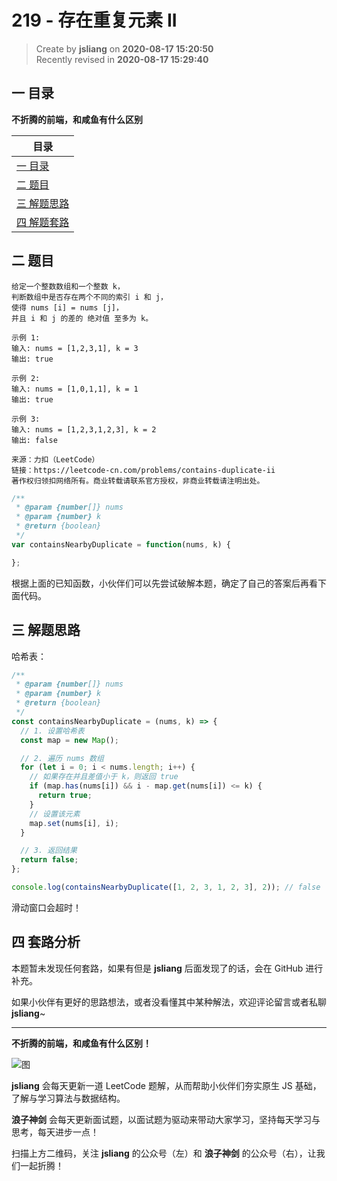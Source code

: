 219 - 存在重复元素 II
===

> Create by **jsliang** on **2020-08-17 15:20:50**  
> Recently revised in **2020-08-17 15:29:40**

## 一 目录

**不折腾的前端，和咸鱼有什么区别**

| 目录 |
| --- |
| [一 目录](#chapter-one) |
| [二 题目](#chapter-two) |
| [三 解题思路](#chapter-three) |
| [四 解题套路](#chapter-four) |

## 二 题目



```
给定一个整数数组和一个整数 k，
判断数组中是否存在两个不同的索引 i 和 j，
使得 nums [i] = nums [j]，
并且 i 和 j 的差的 绝对值 至多为 k。

示例 1:
输入: nums = [1,2,3,1], k = 3
输出: true

示例 2:
输入: nums = [1,0,1,1], k = 1
输出: true

示例 3:
输入: nums = [1,2,3,1,2,3], k = 2
输出: false

来源：力扣（LeetCode）
链接：https://leetcode-cn.com/problems/contains-duplicate-ii
著作权归领扣网络所有。商业转载请联系官方授权，非商业转载请注明出处。
```

```js
/**
 * @param {number[]} nums
 * @param {number} k
 * @return {boolean}
 */
var containsNearbyDuplicate = function(nums, k) {

};
```

根据上面的已知函数，小伙伴们可以先尝试破解本题，确定了自己的答案后再看下面代码。

## 三 解题思路



哈希表：

```js
/**
 * @param {number[]} nums
 * @param {number} k
 * @return {boolean}
 */
const containsNearbyDuplicate = (nums, k) => {
  // 1. 设置哈希表
  const map = new Map();

  // 2. 遍历 nums 数组
  for (let i = 0; i < nums.length; i++) {
    // 如果存在并且差值小于 k，则返回 true
    if (map.has(nums[i]) && i - map.get(nums[i]) <= k) {
      return true;
    }
    // 设置该元素
    map.set(nums[i], i);
  }

  // 3. 返回结果
  return false;
};

console.log(containsNearbyDuplicate([1, 2, 3, 1, 2, 3], 2)); // false
```

滑动窗口会超时！

## 四 套路分析



本题暂未发现任何套路，如果有但是 **jsliang** 后面发现了的话，会在 GitHub 进行补充。

如果小伙伴有更好的思路想法，或者没看懂其中某种解法，欢迎评论留言或者私聊 **jsliang**~

---

**不折腾的前端，和咸鱼有什么区别！**

![图](https://github.com/LiangJunrong/document-library/blob/master/public-repertory/img/z-index-small.png?raw=true)

**jsliang** 会每天更新一道 LeetCode 题解，从而帮助小伙伴们夯实原生 JS 基础，了解与学习算法与数据结构。

**浪子神剑** 会每天更新面试题，以面试题为驱动来带动大家学习，坚持每天学习与思考，每天进步一点！

扫描上方二维码，关注 **jsliang** 的公众号（左）和 **浪子神剑** 的公众号（右），让我们一起折腾！

